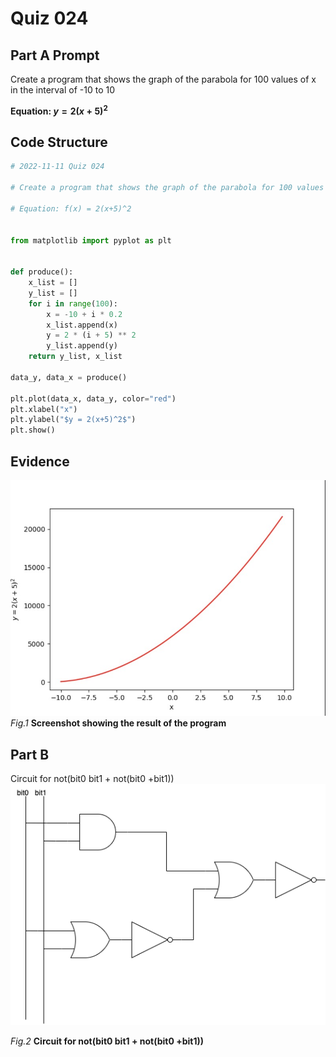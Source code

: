 # Quiz 024

## Part A Prompt
Create a program that shows the graph of the parabola for 100 values of x in the interval of -10 to 10

**Equation: $y = 2(x+5)^2$**

## Code Structure 
```.py
# 2022-11-11 Quiz 024

# Create a program that shows the graph of the parabola for 100 values of x in the interval of -10 to 10

# Equation: f(x) = 2(x+5)^2


from matplotlib import pyplot as plt


def produce():
    x_list = []
    y_list = []
    for i in range(100):
        x = -10 + i * 0.2
        x_list.append(x)
        y = 2 * (i + 5) ** 2
        y_list.append(y)
    return y_list, x_list

data_y, data_x = produce()

plt.plot(data_x, data_y, color="red")
plt.xlabel("x")
plt.ylabel("$y = 2(x+5)^2$")
plt.show()
```

## Evidence
![](/Assets/Quiz024_Evidence.jpg)
*Fig.1* **Screenshot showing the result of the program**

## Part B

Circuit for not(bit0 bit1 + not(bit0 +bit1))
![](/Assets/Quiz024_Boolean.png)

*Fig.2* **Circuit for not(bit0 bit1 + not(bit0 +bit1))**


